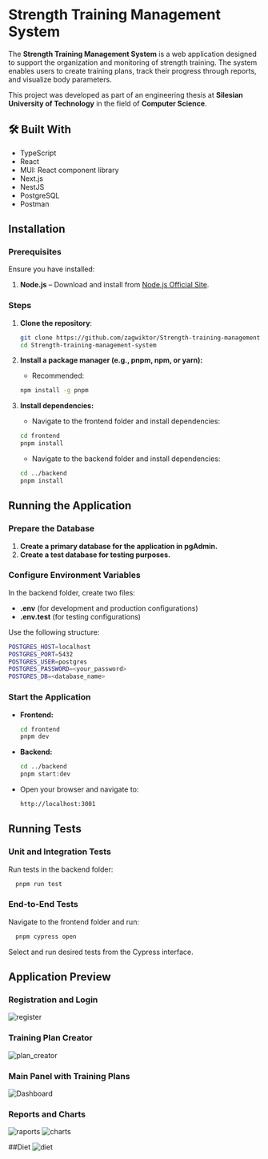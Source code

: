 # Strength Training Management System

The **Strength Training Management System** is a web application designed to support the organization and monitoring of strength training. The system enables users to create training plans, track their progress through reports, and visualize body parameters. 

This project was developed as part of an engineering thesis at **Silesian University of Technology** in the field of **Computer Science**.


## 🛠 Built With

- TypeScript
- React
- MUI: React component library
- Next.js
- NestJS
- PostgreSQL
- Postman

## Installation

### Prerequisites
Ensure you have installed:
1. **Node.js** – Download and install from [Node.js Official Site](https://nodejs.org).

### Steps
1. **Clone the repository**:
   ```bash
   git clone https://github.com/zagwiktor/Strength-training-management-system.git
   cd Strength-training-management-system
   ```
2. **Install a package manager (e.g., pnpm, npm, or yarn):**
   - Recommended: 
    ```bash
    npm install -g pnpm
    ```
2. **Install dependencies:**

   - Navigate to the frontend folder and install dependencies: 

    ```bash
    cd frontend
    pnpm install
    ```
    - Navigate to the backend folder and install dependencies:
    ```bash
    cd ../backend
    pnpm install
    ```

## Running the Application
### Prepare the Database
1. **Create a primary database for the application in pgAdmin.**
2. **Create a test database for testing purposes.**

### Configure Environment Variables
In the backend folder, create two files:

- **.env** (for development and production configurations)
- **.env.test** (for testing configurations)

Use the following structure:
  ```bash
  POSTGRES_HOST=localhost
  POSTGRES_PORT=5432
  POSTGRES_USER=postgres
  POSTGRES_PASSWORD=<your_password>
  POSTGRES_DB=<database_name>
  ```

### Start the Application
 - **Frontend:**
    ```bash
    cd frontend
    pnpm dev
    ```
- **Backend:**
    ```bash
    cd ../backend
    pnpm start:dev
    ```
- Open your browser and navigate to:
    ```bash
    http://localhost:3001
    ```
## Running Tests

### Unit and Integration Tests
Run tests in the backend folder:
```bash
  pnpm run test
```

### End-to-End Tests
Navigate to the frontend folder and run:
```bash
  pnpm cypress open
```
Select and run desired tests from the Cypress interface.

## Application Preview

### Registration and Login
![register](https://github.com/user-attachments/assets/71cecaab-7359-465f-be4b-dbc2fc034a4a)

### Training Plan Creator
![plan_creator](https://github.com/user-attachments/assets/c4b0b8a6-1ea7-4474-91ea-e4c92630fc94)

### Main Panel with Training Plans
![Dashboard](https://github.com/user-attachments/assets/63aa18ad-4f16-4552-ba32-37d0d1f19592)

### Reports and Charts
![raports](https://github.com/user-attachments/assets/db3a0f11-bf8b-42e1-93d9-95c3cdbe0fa5)
![charts](https://github.com/user-attachments/assets/3b128ccb-8821-4bab-8efd-c1f9fb320559)

##Diet
![diet](https://github.com/user-attachments/assets/90b36580-3858-4bb4-b86d-23e9a69eed97)



